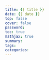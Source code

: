 ```yaml
---
title: {{ title }}
date: {{ date }}
top: false
cover: false
password: 
toc: true
mathjax: true
summary: 
tags: 
categories: 
---
```

